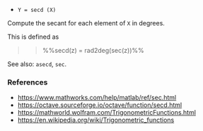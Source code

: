 - `Y = secd (X)`

Compute the secant for each element of `X` in degrees.

This is defined as

> > %%secd(z) = rad2deg(sec(z))%%

See also: `asecd`, `sec`.

### References

- https://www.mathworks.com/help/matlab/ref/sec.html
- https://octave.sourceforge.io/octave/function/secd.html
- https://mathworld.wolfram.com/TrigonometricFunctions.html
- https://en.wikipedia.org/wiki/Trigonometric_functions
